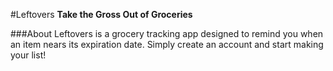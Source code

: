 #Leftovers
**Take the Gross Out of Groceries**

###About
Leftovers is a grocery tracking app designed to remind you when an item nears its expiration date.
Simply create an account and start making your list!

